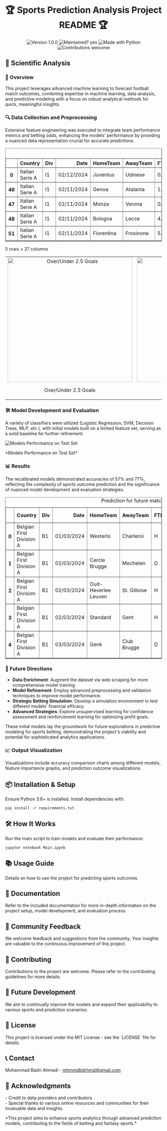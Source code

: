 
<h1 align="center">🏆 Sports Prediction Analysis Project README 🏆</h1>

<p align="center">
  <img src="https://img.shields.io/badge/Version-1.0.0-blue.svg" alt="Version 1.0.0">
  <img src="https://img.shields.io/badge/Maintained%3F-yes-green.svg" alt="Maintained? yes">
  <img src="https://img.shields.io/badge/Made%20with-Python-1f425f.svg" alt="Made with Python">
  <img src="https://img.shields.io/badge/Contributions-welcome-orange.svg" alt="Contributions welcome">
</p>


<h2>🔬 Scientific Analysis</h2>

<h3>📜 Overview</h3>
<p>This project leverages advanced machine learning to forecast football match outcomes, combining expertise in machine learning, data analysis, and predictive modeling with a focus on robust analytical methods for quick, meaningful insights.</p>

<h3>🔍 Data Collection and Preprocessing</h3>
<p>Extensive feature engineering was executed to integrate team performance metrics and betting odds, enhancing the models' performance by providing a nuanced data representation crucial for accurate predictions.</p>
<div>

<table border="1" class="dataframe">
  <caption>Downloaded Data and Extracted Features</caption>
  <thead>
    <tr style="text-align: right;">
      <th></th>
      <th>Country</th>
      <th>Div</th>
      <th>Date</th>
      <th>HomeTeam</th>
      <th>AwayTeam</th>
      <th>FTHG</th>
      <th>FTAG</th>
      <th>FTR</th>
      <th>HTHG</th>
      <th>HTAG</th>
      <th>...</th>
      <th>HAS</th>
      <th>HDS</th>
      <th>AAS</th>
      <th>ADS</th>
      <th>OH</th>
      <th>OA</th>
      <th>Over/Under</th>
      <th>InverseHomeWinOdds</th>
      <th>InverseDrawOdds</th>
      <th>InverseAwayWinOdds</th>
    </tr>
  </thead>
  <tbody>
    <tr>
      <th>0</th>
      <td>Italian Serie A</td>
      <td>I1</td>
      <td>02/12/2024</td>
      <td>Juventus</td>
      <td>Udinese</td>
      <td>0.0</td>
      <td>1.0</td>
      <td>A</td>
      <td>0.0</td>
      <td>1.0</td>
      <td>...</td>
      <td>0.6</td>
      <td>1.0</td>
      <td>0.4</td>
      <td>1.2</td>
      <td>0.0</td>
      <td>0.0</td>
      <td>0.0</td>
      <td>0.694444</td>
      <td>0.222222</td>
      <td>0.125000</td>
    </tr>
    <tr>
      <th>46</th>
      <td>Italian Serie A</td>
      <td>I1</td>
      <td>02/11/2024</td>
      <td>Genoa</td>
      <td>Atalanta</td>
      <td>1.0</td>
      <td>4.0</td>
      <td>A</td>
      <td>0.0</td>
      <td>1.0</td>
      <td>...</td>
      <td>1.6</td>
      <td>2.2</td>
      <td>2.2</td>
      <td>1.0</td>
      <td>1.0</td>
      <td>0.4</td>
      <td>1.0</td>
      <td>0.266667</td>
      <td>0.303030</td>
      <td>0.487805</td>
    </tr>
    <tr>
      <th>47</th>
      <td>Italian Serie A</td>
      <td>I1</td>
      <td>02/11/2024</td>
      <td>Monza</td>
      <td>Verona</td>
      <td>0.0</td>
      <td>0.0</td>
      <td>D</td>
      <td>0.0</td>
      <td>0.0</td>
      <td>...</td>
      <td>2.4</td>
      <td>1.2</td>
      <td>0.6</td>
      <td>1.2</td>
      <td>0.6</td>
      <td>0.6</td>
      <td>0.0</td>
      <td>0.487805</td>
      <td>0.294118</td>
      <td>0.266667</td>
    </tr>
    <tr>
      <th>48</th>
      <td>Italian Serie A</td>
      <td>I1</td>
      <td>02/11/2024</td>
      <td>Bologna</td>
      <td>Lecce</td>
      <td>4.0</td>
      <td>0.0</td>
      <td>H</td>
      <td>2.0</td>
      <td>0.0</td>
      <td>...</td>
      <td>2.2</td>
      <td>0.6</td>
      <td>0.0</td>
      <td>2.8</td>
      <td>0.4</td>
      <td>0.4</td>
      <td>1.0</td>
      <td>0.578035</td>
      <td>0.277778</td>
      <td>0.190476</td>
    </tr>
    <tr>
      <th>51</th>
      <td>Italian Serie A</td>
      <td>I1</td>
      <td>02/11/2024</td>
      <td>Fiorentina</td>
      <td>Frosinone</td>
      <td>5.0</td>
      <td>1.0</td>
      <td>H</td>
      <td>3.0</td>
      <td>0.0</td>
      <td>...</td>
      <td>2.0</td>
      <td>1.0</td>
      <td>1.0</td>
      <td>2.6</td>
      <td>0.4</td>
      <td>0.4</td>
      <td>1.0</td>
      <td>0.666667</td>
      <td>0.230947</td>
      <td>0.153846</td>
    </tr>
  </tbody>
</table>
<p>5 rows × 27 columns</p>
</div>


<p align="center">
  <table>
    <tr>
      <td align="center">
        <img src="https://github.com/mhmmdbdrhmd/Football-Match-Predictor/assets/29101930/bcfab8eb-7a5f-4202-b8f5-f03beffb6695" alt="Over/Under 2.5 Goals" width="400">
        <p>Over/Under 2.5 Goals</p>
      </td>
      <td align="center">
        <img src="https://github.com/mhmmdbdrhmd/Football-Match-Predictor/assets/29101930/d3a5c998-3736-4cf4-83d8-3a9e1c77f13a" alt="Final Results" width="400">
        <p>Final Results</p>
      </td>
    </tr>
  </table>
</p>




<h3>🛠 Model Development and Evaluation</h3>
<p>A variety of classifiers were utilized (Logistic Regression, SVM, Decision Trees, MLP, etc.), with initial models built on a limited feature set, serving as a solid baseline for further refinement.</p>

![Models Performance on Test Set](https://github.com/mhmmdbdrhmd/Football-Match-Predictor/assets/29101930/81bbb753-7606-40bf-a27f-c172979bd656)
<p>*Models Performance on Test Set*</p>


<h3>📊 Results</h3>
<p>The recalibrated models demonstrated accuracies of 57% and 77%, reflecting the complexity of sports outcome prediction and the significance of nuanced model development and evaluation strategies.</p>


<table border="1" class="dataframe">
  <caption>Prediction for future matches</caption>
  <thead>
    <tr style="text-align: right;">
      <th></th>
      <th>Country</th>
      <th>Div</th>
      <th>Date</th>
      <th>HomeTeam</th>
      <th>AwayTeam</th>
      <th>FTR</th>
      <th>FTR probability</th>
      <th>Over/Under</th>
      <th>Over/Under probability</th>
    </tr>
  </thead>
  <tbody>
    <tr>
      <th>0</th>
      <td>Belgian First Division A</td>
      <td>B1</td>
      <td>01/03/2024</td>
      <td>Westerlo</td>
      <td>Charleroi</td>
      <td>H</td>
      <td>0.947445</td>
      <td>No</td>
      <td>0.934011</td>
    </tr>
    <tr>
      <th>1</th>
      <td>Belgian First Division A</td>
      <td>B1</td>
      <td>02/03/2024</td>
      <td>Cercle Brugge</td>
      <td>Mechelen</td>
      <td>D</td>
      <td>0.736031</td>
      <td>Yes</td>
      <td>0.736883</td>
    </tr>
    <tr>
      <th>2</th>
      <td>Belgian First Division A</td>
      <td>B1</td>
      <td>02/03/2024</td>
      <td>Oud-Heverlee Leuven</td>
      <td>St. Gilloise</td>
      <td>H</td>
      <td>0.643921</td>
      <td>No</td>
      <td>0.657676</td>
    </tr>
    <tr>
      <th>3</th>
      <td>Belgian First Division A</td>
      <td>B1</td>
      <td>02/03/2024</td>
      <td>Standard</td>
      <td>Gent</td>
      <td>H</td>
      <td>0.993013</td>
      <td>No</td>
      <td>0.991115</td>
    </tr>
    <tr>
      <th>4</th>
      <td>Belgian First Division A</td>
      <td>B1</td>
      <td>03/03/2024</td>
      <td>Genk</td>
      <td>Club Brugge</td>
      <td>D</td>
      <td>0.989625</td>
      <td>Yes</td>
      <td>0.987376</td>
    </tr>
  </tbody>
</table>




<h3>🚀 Future Directions</h3>
<ul>
<li><strong>Data Enrichment</strong>: Augment the dataset via web scraping for more comprehensive model training.</li>
<li><strong>Model Refinement</strong>: Employ advanced preprocessing and validation techniques to improve model performance.</li>
<li><strong>Strategic Betting Simulation</strong>: Develop a simulation environment to test different models' financial efficacy.</li>
<li><strong>Advanced Strategies</strong>: Explore unsupervised learning for confidence assessment and reinforcement learning for optimizing profit goals.</li>
</ul>

<p>These initial models lay the groundwork for future explorations in predictive modeling for sports betting, demonstrating the project's viability and potential for sophisticated analytics applications.</p>


<h3>📈 Output Visualization</h3>
<p>Visualizations include accuracy comparison charts among different models, feature importance graphs, and prediction outcome visualizations.</p>

<h2>📦 Installation & Setup</h2>
<p>Ensure Python 3.8+ is installed. Install dependencies with:
<pre><code>pip install -r requirements.txt</code></pre></p>

<h2>🛠 How It Works</h2>
<p>Run the main script to train models and evaluate their performance:
<pre><code>jupyter notebook Main.ipynb</code></pre></p>

<h2>📚 Usage Guide</h2>
<p>Details on how to use the project for predicting sports outcomes.</p>

<h2>📖 Documentation</h2>
<p>Refer to the included documentation for more in-depth information on the project setup, model development, and evaluation process.</p>

<h2>💬 Community Feedback</h2>
<p>We welcome feedback and suggestions from the community. Your insights are valuable to the continuous improvement of this project.</p>

<h2>🤝 Contributing</h2>
<p>Contributions to the project are welcome. Please refer to the contributing guidelines for more details.</p>

<h2>🔮 Future Development</h2>
<p>We aim to continually improve the models and expand their applicability to various sports and prediction scenarios.</p>

<h2>📄 License</h2>
<p>This project is licensed under the MIT License - see the `LICENSE` file for details.</p>

<h2>📞 Contact</h2>
<p>Mohammad Badri Ahmadi - <a href="mailto:mhmmdbdrhmd@gmail.com">mhmmdbdrhmd@gmail.com</a></p>

<h2>💖 Acknowledgments</h2>
<p>- Credit to data providers and contributors.<br>
- Special thanks to various online resources and communities for their invaluable data and insights.</p>

<p>*This project aims to enhance sports analytics through advanced prediction models, contributing to the fields of betting and fantasy sports.*</p>
